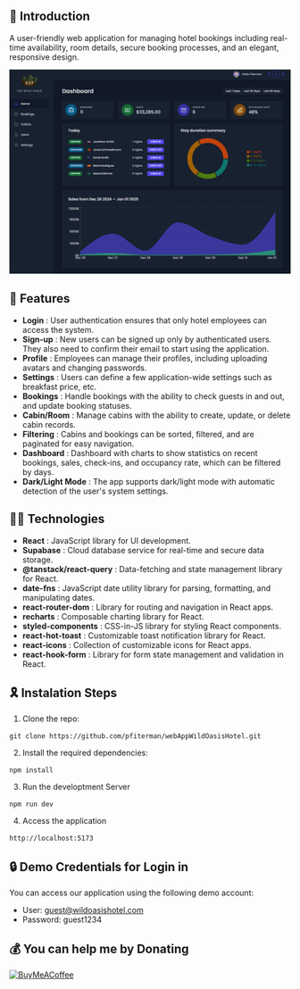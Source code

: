 ## 👋 Introduction

A user-friendly web application for managing hotel bookings including real-time availability, room details, secure booking processes, and an elegant, responsive design.

![Screenshot of webAppWildOasisHotel in dark mode](./public/darkmode.png)

## 🌟 Features

- **Login** : User authentication ensures that only hotel employees can access the system.
- **Sign-up** : New users can be signed up only by authenticated users. They also need to confirm their email to start using the application.
- **Profile** : Employees can manage their profiles, including uploading avatars and changing passwords.
- **Settings** : Users can define a few application-wide settings such as breakfast price, etc.
- **Bookings** : Handle bookings with the ability to check guests in and out, and update booking statuses.
- **Cabin/Room** : Manage cabins with the ability to create, update, or delete cabin records.
- **Filtering** : Cabins and bookings can be sorted, filtered, and are paginated for easy navigation.
- **Dashboard** : Dashboard with charts to show statistics on recent bookings, sales, check-ins, and occupancy rate, which can be filtered by days.
- **Dark/Light Mode** : The app supports dark/light mode with automatic detection of the user's system settings.

## 👨‍💻 Technologies

- **React** : JavaScript library for UI development.
- **Supabase** : Cloud database service for real-time and secure data storage.
- **@tanstack/react-query** : Data-fetching and state management library for React.
- **date-fns** : JavaScript date utility library for parsing, formatting, and manipulating dates.
- **react-router-dom** : Library for routing and navigation in React apps.
- **recharts** : Composable charting library for React.
- **styled-components** : CSS-in-JS library for styling React components.
- **react-hot-toast** : Customizable toast notification library for React.
- **react-icons** : Collection of customizable icons for React apps.
- **react-hook-form** : Library for form state management and validation in React.

## 🎗️ Instalation Steps

1. Clone the repo:

```
git clone https://github.com/pfiterman/webAppWildOasisHotel.git
```

2. Install the required dependencies:

```
npm install
```

3. Run the developtment Server

```
npm run dev
```

4. Access the application

```
http://localhost:5173
```

## 🔒 Demo Credentials for Login in

You can access our application using the following demo account:

- User: guest@wildoasishotel.com
- Password: guest1234

## 💰 You can help me by Donating

[![BuyMeACoffee](https://img.shields.io/badge/Buy%20Me%20a%20Coffee-ffdd00?style=for-the-badge&logo=buy-me-a-coffee&logoColor=black)](https://buymeacoffee.com/pfiterman)

